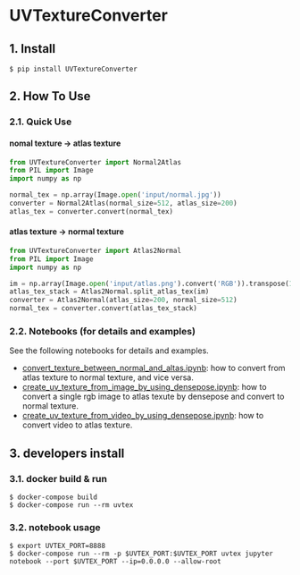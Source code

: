 # UVTextureConverter

## 1. Install

```
$ pip install UVTextureConverter
```

## 2. How To Use

### 2.1. Quick Use

#### nomal texture -> atlas texture

```python
from UVTextureConverter import Normal2Atlas
from PIL import Image
import numpy as np

normal_tex = np.array(Image.open('input/normal.jpg'))
converter = Normal2Atlas(normal_size=512, atlas_size=200)
atlas_tex = converter.convert(normal_tex)
```

#### atlas texture -> normal texture

```python
from UVTextureConverter import Atlas2Normal
from PIL import Image
import numpy as np

im = np.array(Image.open('input/atlas.png').convert('RGB')).transpose(1, 0, 2)
atlas_tex_stack = Atlas2Normal.split_atlas_tex(im)
converter = Atlas2Normal(atlas_size=200, normal_size=512)
normal_tex = converter.convert(atlas_tex_stack)
```

### 2.2. Notebooks (for details and examples)

See the following notebooks for details and examples.

- [convert_texture_between_normal_and_altas.ipynb](notebook/convert_texture_between_normal_and_altas.ipynb): how to convert from atlas texture to normal texture, and vice versa.
- [create_uv_texture_from_image_by_using_densepose.ipynb](notebook/create_uv_texture_from_image_by_using_densepose.ipynb): how to convert a single rgb image to atlas texute by densepose and convert to normal texture.
- [create_uv_texture_from_video_by_using_densepose.ipynb](notebook/create_uv_texture_from_video_by_using_densepose.ipynb): how to convert video to atlas texture.

## 3. developers install

### 3.1. docker build & run

```
$ docker-compose build
$ docker-compose run --rm uvtex
```

### 3.2. notebook usage

```
$ export UVTEX_PORT=8888
$ docker-compose run --rm -p $UVTEX_PORT:$UVTEX_PORT uvtex jupyter notebook --port $UVTEX_PORT --ip=0.0.0.0 --allow-root
```
